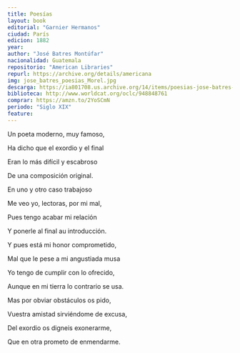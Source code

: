 ```yaml
---
title: Poesías
layout: book
editorial: "Garnier Hermanos"
ciudad: París
edicion: 1882
year: 
author: "José Batres Montúfar"
nacionalidad: Guatemala
repositorio: "American Libraries"
repurl: https://archive.org/details/americana
img: jose_batres_poesias_Morel.jpg
descarga: https://ia801708.us.archive.org/14/items/poesias-jose-batres-montufar/Poes%C3%ADas%20Jos%C3%A9%20Batres%20Montufar.pdf
biblioteca: http://www.worldcat.org/oclc/948848761
comprar: https://amzn.to/2YoSCmN
periodo: "Siglo XIX"
feature: 
---
```

 

Un poeta moderno, muy famoso,
 
Ha dicho que el exordio y el final
 
Eran lo más difícil y escabroso
 
De una composición original.
 
En uno y otro caso trabajoso
 
Me veo yo, lectoras, por mi mal,
 
Pues tengo acabar mi relación
 
Y ponerle al final au introducción.
 
Y pues está mi honor comprometido, 
 
Mal que le pese a mi angustiada musa 
 
Yo tengo de cumplir con lo ofrecido, 
 
Aunque en mi tierra lo contrario se usa.
 
Mas por obviar obstáculos os pido,
 
Vuestra amistad sirviéndome de excusa,
 
Del exordio os digneis exonerarme,
 
Que en otra prometo de enmendarme.
